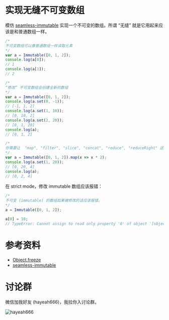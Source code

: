 # 实现无缝不可变数组

模仿 [seamless-immutable](https://github.com/rtfeldman/seamless-immutable/blob/master/src/seamless-immutable.js) 实现一个不可变的数组。所谓 “无缝” 就是它用起来应该是和普通数组一样。

```js
/*
不可变数组可以像普通数组一样读取元素
*/
var a = Immutable([0, 1, 2]);
console.log(a[0]);
// 1
console.log(a[1]);
// 2

/*
“修改” 不可变数组会创建全新的数组
*/
var a = Immutable([0, 1, 2]);
console.log(a.set(0, -1));
// [-1, 1, 2]
console.log(a.set(1, 10));
// [0, 10, 2]
console.log(a.set(2, 20));
// [0, 1, 20]
console.log(a);
// [0, 1, 2]

/*
你需要让  "map", "filter", "slice", "concat", "reduce", "reduceRight" 这些函数都能工作，并返回不可变数组。
*/
var a = Immutable([0, 1, 2]).map(x => x * 2);
console.log(a.set(1, 20));
// [0, 20, 4]
console.log(a);
// [0, 2, 4]
```

在 strict mode，修改 immutable 数组应该报错：

```js
/*
不可变 (immutable) 的数组如果被修改的话应该报错。
*/
a = Immutable([0, 1, 2]);

a[0] = 10;
// TypeError: Cannot assign to read only property '0' of object '[object Array]'
```

# 参考资料

+ [Object.freeze](https://developer.mozilla.org/en/docs/Web/JavaScript/Reference/Global_Objects/Object/freeze)
+ [seamless-immutable](https://github.com/rtfeldman/seamless-immutable/blob/master/src/seamless-immutable.js)

# 讨论群

微信加我好友 (hayeah666)，我拉你入讨论群。

![hayeah666](../hayeah666.png)

